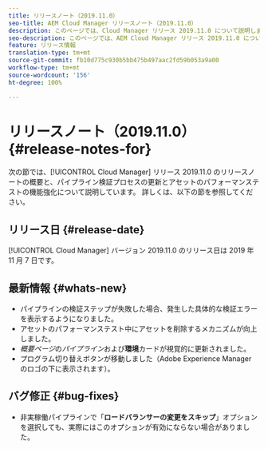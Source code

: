 ```yaml
---
title: リリースノート（2019.11.0）
seo-title: AEM Cloud Manager リリースノート（2019.11.0）
description: このページでは、Cloud Manager リリース 2019.11.0 について説明します。
seo-description: このページでは、AEM Cloud Manager リリース 2019.11.0 について説明します。
feature: リリース情報
translation-type: tm+mt
source-git-commit: fb10d775c930b5bb475b497aac2fd59b053a9a00
workflow-type: tm+mt
source-wordcount: '156'
ht-degree: 100%

---
```


# リリースノート（2019.11.0） {#release-notes-for}

次の節では、[!UICONTROL Cloud Manager] リリース 2019.11.0 のリリースノートの概要と、パイプライン検証プロセスの更新とアセットのパフォーマンステストの機能強化について説明しています。
詳しくは、以下の節を参照してください。

## リリース日 {#release-date}

[!UICONTROL Cloud Manager] バージョン 2019.11.0 のリリース日は 2019 年 11 月 7 日です。

## 最新情報 {#whats-new}

* パイプラインの検証ステップが失敗した場合、発生した具体的な検証エラーを表示するようになりました。
* アセットのパフォーマンステスト中にアセットを削除するメカニズムが向上しました。
* *概要ページ*&#x200B;の&#x200B;*パイプライン*&#x200B;および&#x200B;**環境**&#x200B;カードが視覚的に更新されました。
* プログラム切り替えボタンが移動しました（Adobe Experience Manager のロゴの下に表示されます）。

## バグ修正 {#bug-fixes}

* 非実稼働パイプラインで「**ロードバランサーの変更をスキップ**」オプションを選択しても、実際にはこのオプションが有効にならない場合がありました。

